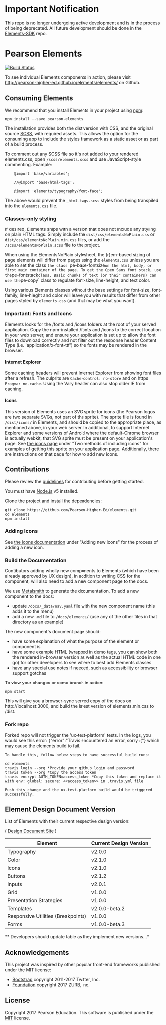 # Important Notification
This repo is no longer undergoing active development and is in the process of being deprecated.  All future development should be done in the [Elements-SDK](https://github.com/Pearson-Higher-Ed/elements-sdk) repo.

# Pearson Elements
[![Build Status](https://travis-ci.org/Pearson-Higher-Ed/elements.svg?branch=v1)](https://travis-ci.org/Pearson-Higher-Ed/elements)

To see individual Elements components in action, please visit http://pearson-higher-ed.github.io/elements/elements/ on Github.


## Consuming Elements

We recommend that you install Elements in your project using [npm](https://npmjs.org):

    npm install --save pearson-elements

The installation provides both the dist version with CSS, and the original source [SCSS](http://sass-lang.com/documentation/file.SCSS_FOR_SASS_USERS.html), with required assets.  This allows the option for the consuming app to include the styles framework as a static asset or as part of a build process.

To comment out any SCSS file so it's not added to your rendered elements.css, open `/scss/elements.scss` and use JavaScript-style commenting. Example:

```
    @import 'base/variables';

    //@import 'base/html-tags';

    @import 'elements/typography/font-face';
```

The above would prevent the `_html-tags.scss` styles from being transpiled into the `elements.css` file.


### Classes-only styling

If desired, Elements ships with a version that does not include any styling on plain HTML tags.  Simply include the `dist/css/elementsNoPlain.css` or `dist/css/elementsNoPlain.min.css` files, or add the `/scss/elementsNoPlain.scss` file to the project.

When using the ElementsNoPlain stylesheet, the (r)em-based sizing of page elements will differ from pages using the `elements.css` unless you are able to set the class `the class `pe-base-fontsize` on the html, body, or first main container of the page. To get the Open Sans font stack, use the `pe-fontstack` class. Basic chunks of text (or their containers) can use the `pe-copy` class to regulate font-size, line-height, and text color.

Using various Elements classes without the base settings for font-size, font-family, line-hieght and color will leave you with results that differ from other pages styled by `elements.css` (and that may be what you want).


### Important: Fonts and Icons

Elements looks for the /fonts and /icons folders at the root of your served application. Copy the npm-installed /fonts and /icons to the correct location in your web server, and ensure your application is set up to allow the font files to download correctly and not filter out the response header Content Type (i.e. 'application/x-font-ttf') so the fonts may be rendered in the browser.

#### Internet Explorer

Some caching headers will prevent Internet Explorer from showing font files after a refresh. The culprits are `Cache-control: no-store` and on https `Pragma: no-cache`. Using the Vary header can also stop older IE from caching.

#### Icons

This version of Elements uses an SVG sprite for icons (the Pearson logos are two separate SVGs, not part of the sprite). The sprite file is found in `/dist/icons/` in Elements, and should be copied to the appropriate place, as mentioned above, in your web server. In additional, to support Internet Explorer and some versions of Android where the default-Chrome browser is actually webkit, that SVG sprite must be present on your application's page. See <a href="http://pearson-higher-ed.github.io/elements/elements/icons/">the icons page</a> under "Two methods of including icons" for examples of getting this sprite on your application page. Additionally, there are instructions on that page for how to add new icons.

## Contributions

Please review the [guidelines](https://github.com/Pearson-Higher-Ed/docs/blob/master/origami-contributions.md) for contributing before getting started.

You must have [Node.js](https://nodejs.org/en/) v5 installed.

Clone the project and install the dependencies:

    git clone https://github.com/Pearson-Higher-Ed/elements.git
    cd elements
    npm install

### Adding Icons

See <a href="http://pearson-higher-ed.github.io/elements/elements/icons/">the icons documentation</a> under "Adding new icons" for the process of adding a new icon.

### Build the Documentation

Contibutors adding wholly new components to Elements (which have been already approved by UX design), in addition to writing CSS for the component, will also need to add a new component page to the docs.

We use [Metalsmith](http://www.metalsmith.io/) to generate the documentation. To add a new component to the docs:

- update `/docs/_data/nav.yaml` file with the new component name (this adds it to the menu)
- add a new `.md` file to `/docs/elements/` (use any of the other files in that directory as an example)

The new component's document page should:
- have some explanation of what the purpose of the element or component is
- have some example HTML (wrapped in demo tags, you can show both the rendered in-browser version as well as the actual HTML code in one go) for other developers to see where to best add Elements classes
- have any special use notes if needed, such as accessibility or browser support gotchas

To view your changes or some branch in action:

    npm start

This will give you a browser-sync served copy of the docs on http://localhost:3000, and build the latest version of elements.min.css to /dist.



### Fork repo

Forked repo will not trigger the 'ux-test-platform' tests. In the logs, you would see this error: {"error":"Travis encountered an error, sorry :("} which may cause the elements build to fail.

	To handle this, follow below steps to have successful build runs:

 	cd elements
 	travis login --org *Provide your github login and password
 	travis token --org *Copy the access token
 	travis encrypt AUTH_TOKEN=access_token *Copy this token and replace it with env: global: secure: <<access_token>> in .travis.yml file

 	Push this change and the ux-test-platform build would be triggered successfully.


## Element Design Document Version

List of Elements with their current respective design version:

( <a href="http://pearson-higher-ed.github.io/design/">Design Document Site</a> )

| Element | Current Design Version |
|---------|------------------------|
| Typography | v2.0.0 |
| Color | v2.1.0 |
| Icons | v2.1.0 |
| Buttons | v2.1.2 |
| Inputs | v2.0.1 |
| Grid | v1.0.0 |
| Presentation Strategies | v1.0.0 |
| Templates | v2.0.0-beta.2 |
| Responsive Utilities (Breakpoints) | v1.0.0 |
| Forms | v1.0.0-beta.3 |


** Developers should update table as they implement new versions...*


## Acknowledgements

This project was inspired by other popular front-end frameworks published under the MIT license:

- [Bootstrap](https://getbootstrap.com) copyright 2011-2017 Twitter, Inc.
- [Foundation](http://foundation.zurb.com/) copyright 2017 ZURB, inc.

## License

Copyright 2017 Pearson Education. This software is published under the [MIT](LICENSE) license.
